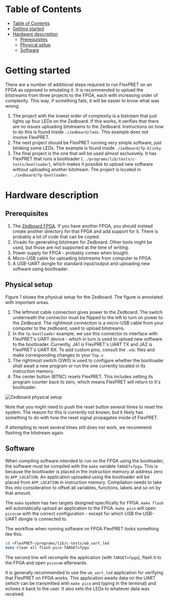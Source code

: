 # Table of Contents

- [Table of Contents](#table-of-contents)
- [Getting started](#getting-started)
- [Hardware description](#hardware-description)
  - [Prerequisites](#prerequisites)
  - [Physical setup](#physical-setup)
  - [Software](#software)

# Getting started

There are a number of additional steps required to run FlexPRET on an FPGA as opposed to emulating it. It is recommended to upload the bitstreams from three projects to the FPGA, each with increasing order of complexity. This way, if something fails, it will be easier to know what was wrong. 

1. The project with the lowest order of complexity is a bistream that just lights up four LEDs on the Zedboard. If this works, it verifies that there are no issues uploading bitstreams to the Zedboard. Instructions on how to do this is found inside `./zedboard/leds`. This example does not involve FlexPRET.
2. The next project should be FlexPRET running very simple software, just blinking some LEDs. The example is found inside `./zedboard/fp-blinky`.
3. The final project is the one that will be used almost exclusively. It has FlexPRET that runs a bootloader (`../programs/lib/tests/c-tests/bootloader`), which makes it possible to upload new software without uploading another bitstream. The project is located in `./zedboard/fp-bootloader`.

# Hardware description

## Prerequisites

1. The [Zedboard FPGA](https://digilent.com/shop/zedboard-zynq-7000-arm-fpga-soc-development-board/). If you have another FPGA, you should instead create another directory for that FPGA and add support for it. There is probably a lot of code that can be copied.
2. Vivado for generating bitstream for Zedboard. Other tools might be used, but those are not supported at the time of writing.
3. Power supply for FPGA - probably comes when bought.
4. Micro-USB cable for uploading bitstreams from computer to FPGA.
5. A USB-UART dongle for standard input/output and uploading new software using bootloader.

## Physical setup

Figure 1 shows the physical setup for the Zedboard. The figure is annotated with important areas.
1. The leftmost cable connection gives power to the Zedboard. The switch underneath the connector must be flipped to the left to turn on power to the Zedboard. The rightmost connection is a micro-USB cable from your computer to the zedboard, used to upload bitstreams.
2. In the `fp-bootloader` example, we use this connector to interface with FlexPRET's UART device - which in turn is used to upload new software to the bootloader. Currently, JA1 is FlexPRET's UART TX and JA2 is FlexPRET's UART RX. To add custom pins, consult the `.xdc` files and make corresponding changes to your `Top.v`.
3. The rightmost switch (SW0) is used to configure whether the bootloader shall await a new program or run the one currently located in its instruction memory.
4. The center button (BTNC) resets FlexPRET. This includes setting its program counter back to zero, which means FlexPRET will return to it's bootloader. 

![Zedboard physical setup](./docs/zedboard-setup.png)

Note that you might need to push the reset button several times to reset the system. The reason for this is currently not known, but it likely has something to do with how the reset signal propagates inside of FlexPRET.

If attempting to reset several times still does not work, we recommend flashing the bitstream again. 

## Software

When compiling software intended to run on the FPGA using the bootloader, the software must be compiled with the `make` variable `TARGET=fpga`. This is because the bootloader is placed in the instruction memory at address zero to `APP_LOCATION`. An application uploaded using the bootloader will be placed from `APP_LOCATION` in instruction memory. Compilation needs to take this into consideration to offset all variables, functions, labels and so on by that amount.

The `make` system has two targets designed specifically for FPGA. `make flash` will automatically upload an application to the FPGA. `make pico` will open `picocom` with the correct configuration - except for which USB the USB-UART dongle is connected to.

The workflow when running software on FPGA FlexPRET looks something like this:
```bash
cd <FlexPRET>/programs/lib/c-tests/wb_uart_led
make clean all flash pico TARGET=fpga
```

The second line will recompile the application (with `TARGET=fpga`), flash it to the FPGA and open `picocom` afterwards.

It is generally recommended to use the `wb_uart_led` application for verifying that FlexPRET on FPGA works. This application awaits data on the UART (which can be transmitted with `make pico` and typing in the terminal) and echoes it back to the user. It also sets the LEDs to whatever data was received.
